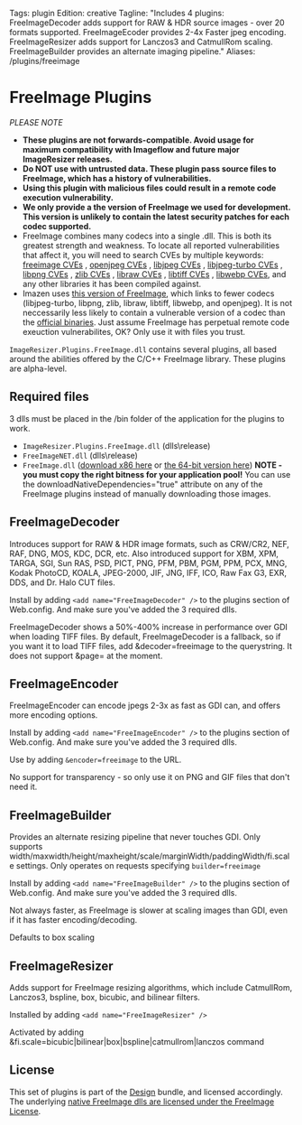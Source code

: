 Tags: plugin
Edition: creative
Tagline: "Includes 4 plugins: FreeImageDecoder adds support for RAW & HDR source images - over 20 formats supported. FreeImageEcoder provides 2-4x Faster jpeg encoding. FreeImageResizer adds support for Lanczos3 and CatmullRom scaling. FreeImageBuilder provides an alternate imaging pipeline."
Aliases: /plugins/freeimage


# FreeImage Plugins

*PLEASE NOTE*
* **These plugins are not forwards-compatible. Avoid usage for maximum compatibility with Imageflow and future major ImageResizer releases.**
* **Do NOT use with untrusted data. These plugin pass source files to FreeImage, which has a history of vulnerabilities.**
* **Using this plugin with malicious files could result in a remote code execution vulnerability.**
* **We only provide a the version of FreeImage we used for development. This version is unlikely to contain the latest security patches for each codec supported.**
* FreeImage combines many codecs into a single .dll. This is both its greatest strength and weakness. To locate all reported vulnerabilities that affect it, you will need to search CVEs by multiple keywords: 
  [freeimage CVEs](https://cve.mitre.org/cgi-bin/cvekey.cgi?keyword=freeimage)
  , [openjpeg CVEs](https://cve.mitre.org/cgi-bin/cvekey.cgi?keyword=openjpeg)
  , [libjpeg CVEs](https://cve.mitre.org/cgi-bin/cvekey.cgi?keyword=libjpeg)
  , [libjpeg-turbo CVEs](https://cve.mitre.org/cgi-bin/cvekey.cgi?keyword=libjpeg-turbo)
  , [libpng CVEs](https://cve.mitre.org/cgi-bin/cvekey.cgi?keyword=libpng)
  , [zlib CVEs](https://cve.mitre.org/cgi-bin/cvekey.cgi?keyword=zlib)
  , [libraw CVEs](https://cve.mitre.org/cgi-bin/cvekey.cgi?keyword=libraw)
  , [libtiff CVEs](https://cve.mitre.org/cgi-bin/cvekey.cgi?keyword=libtiff)
  , [libwebp CVEs](https://cve.mitre.org/cgi-bin/cvekey.cgi?keyword=webp), and any other libraries it has been compiled against. 
* Imazen uses [this version of FreeImage](https://github.com/imazen/freeimage), which links to fewer codecs (libjpeg-turbo, libpng, zlib, libraw, libtiff, libwebp, and openjpeg). It is not neccessarily less likely to contain a vulnerable version of a codec than the [official binaries](http://freeimage.sourceforge.net/download.html). Just assume FreeImage has perpetual remote code exeuction vulnerabilites, OK? Only use it with files you trust. 


`ImageResizer.Plugins.FreeImage.dll` contains several plugins, all based around the abilities offered by the C/C++ FreeImage library. These plugins are alpha-level. 

## Required files

3 dlls must be placed in the /bin folder of the application for the plugins to work. 

* `ImageResizer.Plugins.FreeImage.dll` (dlls\release)
* `FreeImageNET.dll` (dlls\release)
* `FreeImage.dll` ([download x86 here](http://dyn.imageresizing.net/freeimage/3.15.1.0-custom/x86/FreeImage.dll) or [the 64-bit version here](http://dyn.imageresizing.net/freeimage/3.15.1.0-custom/x64/FreeImage.dll))  **NOTE - you must copy the right bitness for your application pool!** You can use the downloadNativeDependencies="true" attribute on any of the FreeImage plugins instead of manually downloading those images.

## FreeImageDecoder

Introduces support for RAW & HDR image formats, such as CRW/CR2, NEF, RAF, DNG, MOS, KDC, DCR, etc. Also introduced support for XBM, XPM, TARGA, SGI, Sun RAS, PSD, PICT, PNG, PFM, PBM, PGM, PPM, PCX, MNG, Kodak PhotoCD, KOALA, JPEG-2000, JIF, JNG, IFF, ICO, Raw Fax G3, EXR, DDS, and Dr. Halo CUT files.

Install by adding `<add name="FreeImageDecoder" />` to the plugins section of Web.config. And make sure you've added the 3 required dlls.
  
FreeImageDecoder shows a 50%-400% increase in performance over GDI when loading TIFF files. By default, FreeImageDecoder is a fallback, so if you want it to load TIFF files, add &decoder=freeimage to the querystring. It does not support &page= at the moment.
  
## FreeImageEncoder

FreeImageEncoder can encode jpegs 2-3x as fast as GDI can, and offers more encoding options. 

Install by adding `<add name="FreeImageEncoder" />` to the plugins section of Web.config. And make sure you've added the 3 required dlls.
  
Use by adding `&encoder=freeimage` to the URL.

No support for transparency - so only use it on PNG and GIF files that don't need it.

## FreeImageBuilder

Provides an alternate resizing pipeline that never touches GDI. Only supports width/maxwidth/height/maxheight/scale/marginWidth/paddingWidth/fi.scale settings. Only operates on requests specifying `builder=freeimage`

Install by adding `<add name="FreeImageBuilder" />` to the plugins section of Web.config. And make sure you've added the 3 required dlls.

Not always faster, as FreeImage is slower at scaling images than GDI, even if it has faster encoding/decoding.

Defaults to box scaling

## FreeImageResizer

Adds support for FreeImage resizing algorithms, which include CatmullRom, Lanczos3, bspline, box, bicubic, and bilinear filters.

Installed by adding `<add name="FreeImageResizer" />`
  
Activated by adding &fi.scale=bicubic&#124;bilinear&#124;box&#124;bspline&#124;catmullrom&#124;lanczos command


## License

This set of plugins is part of the [Design](/plugins) bundle, and licensed accordingly. The underlying [native FreeImage dlls are licensed under the FreeImage License](http://freeimage.sourceforge.net/freeimage-license.txt).
